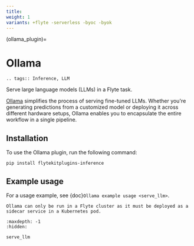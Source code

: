 ```yaml
---
title:
weight: 1
variants: +flyte -serverless -byoc -byok
---
```


(ollama_plugin)=

# Ollama

```{eval-rst}
.. tags:: Inference, LLM
```

Serve large language models (LLMs) in a Flyte task.

[Ollama](https://ollama.com/) simplifies the process of serving fine-tuned LLMs.
Whether you're generating predictions from a customized model or deploying it across different hardware setups,
Ollama enables you to encapsulate the entire workflow in a single pipeline.

## Installation

To use the Ollama plugin, run the following command:

```
pip install flytekitplugins-inference
```

## Example usage

For a usage example, see {doc}`Ollama example usage <serve_llm>`.

```{note}
Ollama can only be run in a Flyte cluster as it must be deployed as a sidecar service in a Kubernetes pod.
```

```{toctree}
:maxdepth: -1
:hidden:

serve_llm
```
